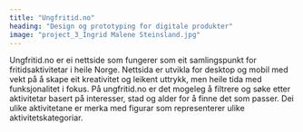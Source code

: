 ```yaml
---
title: "Ungfritid.no"
heading: "Design og prototyping for digitale produkter"
image: "project_3_Ingrid Malene Steinsland.jpg"
---
```


Ungfritid.no er ei nettside som fungerer som eit samlingspunkt for fritidsaktivitetar i heile Norge. Nettsida er utvikla for desktop og mobil med vekt på å skape eit kreativitet og leikent uttrykk, men heile tida med funksjonalitet i fokus. På ungfritid.no er det mogeleg å filtrere og søke etter aktivitetar basert på interesser, stad og alder for å finne det som passer. Dei ulike aktivitetane er merka med figurar som representerer ulike aktivitetskategoriar.
